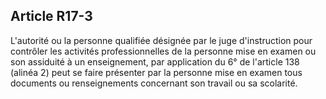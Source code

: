 Article R17-3
----
L'autorité ou la personne qualifiée désignée par le juge d'instruction pour
contrôler les activités professionnelles de la personne mise en examen ou son
assiduité à un enseignement, par application du 6° de l'article 138 (alinéa 2)
peut se faire présenter par la personne mise en examen tous documents ou
renseignements concernant son travail ou sa scolarité.
